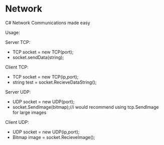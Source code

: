 # Network
C# Network Communications made easy


Usage:

Server TCP:

 - TCP socket = new TCP(port);
 - socket.sendData(string);

Client TCP:

- TCP socket = new TCP(ip,port);
- string test = socket.RecieveDataString();


Server UDP:

- UDP socket = new UDP(port);
- socket.SendImage(bitmap);//i would recommend using tcp.SendImage for large images


Client UDP:

- UDP socket = new UDP(ip,port);
- Bitmap image = socket.RecieveImage();
